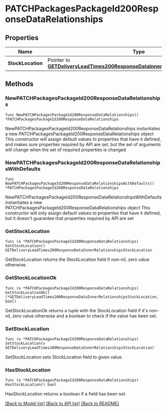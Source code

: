 # PATCHPackagesPackageId200ResponseDataRelationships

## Properties

Name | Type | Description | Notes
------------ | ------------- | ------------- | -------------
**StockLocation** | Pointer to [**GETDeliveryLeadTimes200ResponseDataInnerRelationshipsStockLocation**](GETDeliveryLeadTimes200ResponseDataInnerRelationshipsStockLocation.md) |  | [optional] 

## Methods

### NewPATCHPackagesPackageId200ResponseDataRelationships

`func NewPATCHPackagesPackageId200ResponseDataRelationships() *PATCHPackagesPackageId200ResponseDataRelationships`

NewPATCHPackagesPackageId200ResponseDataRelationships instantiates a new PATCHPackagesPackageId200ResponseDataRelationships object
This constructor will assign default values to properties that have it defined,
and makes sure properties required by API are set, but the set of arguments
will change when the set of required properties is changed

### NewPATCHPackagesPackageId200ResponseDataRelationshipsWithDefaults

`func NewPATCHPackagesPackageId200ResponseDataRelationshipsWithDefaults() *PATCHPackagesPackageId200ResponseDataRelationships`

NewPATCHPackagesPackageId200ResponseDataRelationshipsWithDefaults instantiates a new PATCHPackagesPackageId200ResponseDataRelationships object
This constructor will only assign default values to properties that have it defined,
but it doesn't guarantee that properties required by API are set

### GetStockLocation

`func (o *PATCHPackagesPackageId200ResponseDataRelationships) GetStockLocation() GETDeliveryLeadTimes200ResponseDataInnerRelationshipsStockLocation`

GetStockLocation returns the StockLocation field if non-nil, zero value otherwise.

### GetStockLocationOk

`func (o *PATCHPackagesPackageId200ResponseDataRelationships) GetStockLocationOk() (*GETDeliveryLeadTimes200ResponseDataInnerRelationshipsStockLocation, bool)`

GetStockLocationOk returns a tuple with the StockLocation field if it's non-nil, zero value otherwise
and a boolean to check if the value has been set.

### SetStockLocation

`func (o *PATCHPackagesPackageId200ResponseDataRelationships) SetStockLocation(v GETDeliveryLeadTimes200ResponseDataInnerRelationshipsStockLocation)`

SetStockLocation sets StockLocation field to given value.

### HasStockLocation

`func (o *PATCHPackagesPackageId200ResponseDataRelationships) HasStockLocation() bool`

HasStockLocation returns a boolean if a field has been set.


[[Back to Model list]](../README.md#documentation-for-models) [[Back to API list]](../README.md#documentation-for-api-endpoints) [[Back to README]](../README.md)


